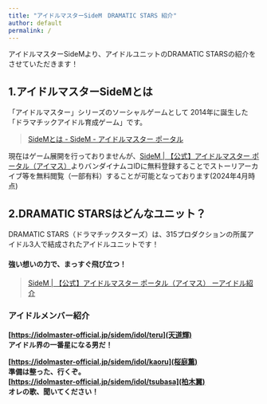 ```yaml
---
title: "アイドルマスターSideM　DRAMATIC STARS 紹介"
author: default
permalink: /
---
```


アイドルマスターSideMより、アイドルユニットのDRAMATIC STARSの紹介をさせていただきます！      

## 1.アイドルマスターSideMとは  
「アイドルマスター」シリーズのソーシャルゲームとして
2014年に誕生した「ドラマチックアイドル育成ゲーム」です。  
> [SideMとは - SideM - アイドルマスター ポータル](https://idolmaster-official.jp/sidem/wsm)  

現在はゲーム展開を行っておりませんが、[SideM | 【公式】アイドルマスター ポータル（アイマス）](https://idolmaster-official.jp/sidem)よりバンダイナムコIDに無料登録することでストーリアーカイブ等を無料閲覧（一部有料）することが可能となっております(2024年4月時点)
    
## 2.DRAMATIC STARSはどんなユニット？    
DRAMATIC STARS（ドラマチックスターズ）は、315プロダクションの所属アイドル3人で結成されたアイドルユニットです！  
#### 強い想いの力で、まっすぐ飛び立つ！  
>[SideM | 【公式】アイドルマスター ポータル（アイマス）
ーアイドル紹介](https://idolmaster-official.jp/sidem/idol#f2)

### アイドルメンバー紹介  
**[https://idolmaster-official.jp/sidem/idol/teru](天道輝)**  
**アイドル界の一番星になる男だ！**  

**[https://idolmaster-official.jp/sidem/idol/kaoru](桜庭薫)**  
**準備は整った、行くぞ。**  
**[https://idolmaster-official.jp/sidem/idol/tsubasa](柏木翼)**  
**オレの歌、聞いてください！**  
